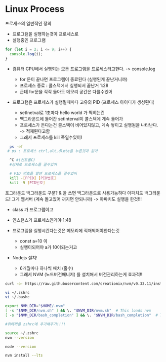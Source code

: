 # Linux Process

프로세스의 일반적인 정의

- 프로그램을 실행하는것이 프로세스로
- 실행중인 프로그램

```js
for (let i = 2; i <= 9; i++) {
  console.log(i);
}
```

- 컴퓨터 CPU에서 실행되는 모든 프로그램을 프로세스라고한다. -> console.log
  - for 문이 끝나면 프로그램이 종료된다 (실행된게 끝난거니까)
  - 프로세스 종료 : 콜스택에서 실행되서 끝난거 1:28
  - 근데 for문을 각각 돌아도 메모리 공간은 다를수있어
- 프로그램은 프로세스가 실행될때마다 고유의 PID (프로세스 아이디가 생성된다)

  - setInetval로 1초마다 hello world 가 찍히는건
  - 백그라운드에 들어간 setInterval이 콜스택에 계속 들어가
  - 프로세스가 돈다는건 콜스택이 비어있지않고, 계속 쌓이고 실행됨을 나타난다. -> 적재된다고함
  - 그래서 프로세스를 kill 죽일수있어!

```sh
  ps -ef
 # ps : 프로세스 ctrl,alt,dlete를 누른것과 같아

  ^C #(컨트롤C)
  #강제로 프로세스를 끌수있어

  # PID 번호를 알면 프로세스를 끌수있어
  kill -[PPID] [PID번호]
  kill -9 [PID번호]


```

포그라운드 백그라운드 구분?
& 을 쓰면 백그라운드로 사용가능하다
아파치도 백그라운드! 그게 웹서버 (계속 돌고있어 꺼지면 안되니까) -> 아파치도 실행을 한것!!!

- class 가 프로그램이고
- 인스턴스가 프로세스인거야 1:48

- 프로그램을 실행시킨다는것은 메모리에 적재되어야한다는것

  - const a=10 이
  - 실행이되어야 a가 10이되는거고

- Nodejs 설치!
  - 6개월마다 하나씩 패치 (홀수)
  - 그래서 NVM (노드버전매니저) 를 설치해서 버전관리하는게 효과적!!

```sh
curl -o- https://raw.githubusercontent.com/creationix/nvm/v0.33.11/install.sh | bash

vi ~/.zshrc
vi ~/.bashc

export NVM_DIR="$HOME/.nvm"
[ -s "$NVM_DIR/nvm.sh" ] && \. "$NVM_DIR/nvm.sh"  # This loads nvm
[ -s "$NVM_DIR/bash_completion" ] && \. "$NVM_DIR/bash_completion"  # This loads nvm bash_completion

#위에꺼를 zshrc에 추가해주기!!!!

source ~/.zshrc
nvm --version

node --version

nvm install --lts
```
